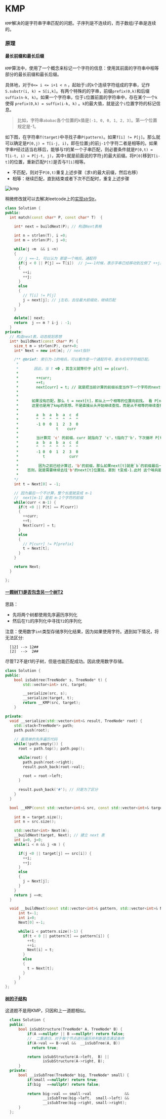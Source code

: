 # KMP

`KMP`解决的是字符串字串匹配的问题。子序列是不连续的，而子数组/子串是连续的。

### 原理

#### 最长前缀和最长后缀
`KMP`算法中，使用了一个概念来标记一个字符的信息：使用其前面的字符串中相等部分的最长前缀和最长后缀。

具体地，对于`0<= i <= i+1 < n` ，起始于`i`的`k`个连续字符组成的字串，记作`S.substr(i, k) = S[i,k]`。有两个特殊的的字串，前缀`prefix(0,k)`和后缀`suffix(n-k, k)`。如果一个字符串，位于`i`位置前面的字符串中，存在某个一个`k`使得 `prefix(0,k) = suffix(i-k, k)` 。`k`的最大值，就是这个`i`位置字符的标记信息。

>比如，字符串`ababac`各个位置的`k`值是`[-1, 0, 0, 1, 2, 3]`。第一个位置规定是-1。

如下图，在字符串`T(target)`中寻找子串`P(pattern)`。如果`T[i] != P[j]`。那么就可以确定是`P[0,j) = T[i-j, i)`，即在位置`j`的前`j-1`个字符二者是相等的。如果字串`P`经过适当右移后，能够与`T`的某一个子串匹配，则必要条件就是`P[0,t) = T[i-t, i) = P[j-t, j)`，其中`t`就是前面说的字符`j`的最大前缀。将`P[0]`移到`T[i-t]`的位置，重新匹配`P[t]`是否与`T[i]`相等。
+ 不匹配，则对于`P[0,t)`重复上述步骤（求`t`的最大前缀，然后右移）
+ 相等：继续匹配，直到结束或者下次不匹配时，重复上述步骤

![kmp](./img/KMP.png)

稍微修改就可以去解决leetcode上的[实现strStr](https://leetcode-cn.com/problems/implement-strstr/comments/)。
```cpp
class Solution { 
public:
  int match(const char* P, const char* T)  {

    int* next = buildNext(P); // 构造Next表格
    
    int n = strlen(T), i =0;
    int m = strlen(P), j =0;

    while(j <m  && i <n) 
    { 
      // j ==-1, 可以认为 那是一个哨兵，通配符
      if(j < 0 || P[j] == T[i])  // j==-1时候，表示字串已经移动到左侧了 ++j是0，
      { 
        ++i;
        ++j;
      }
      else 
      {
        // T[i] != P[j]
        j = next[j]; // j左右，去往最大前缀处，继续匹配
      }
    }  

    delete[] next;
    return  j == m ? i-j : -1;
  }
private:
  // 构造next表，动态规划思想
  int* buildNext(const char* P) { 
    size_t m = strlen(P), curr=0;
    int* Next = new int[m]; // next指针

    /** @brief: 索引为-1的哨兵，可以看作是一个通配符号，能与任何字符相匹配。
     *  
     *       因此，当 t <0 ，其含义就等价于 p[t] == p[curr].
     *        
     *        ++curr; 
     *        ++t;
     *        next[curr] = t; // 就是把当前计算的前缀长度当作下一个字符的next值
     * 
     *      
     *      如果没有匹配，那么 t = next[t]，即从上一个相等的位置向前找。 看 P[next[t]] == P[curr] ?
     *      这里也是用了kmp的思想。不是直接从头开始继续查找，而是从不相等的继续查找：
     * 
     *        a  b  a  b  a  c  d 
     *        ^  ^  ^  ^  ^  ^  ^ 
     *        -1 0  0  1  2  3  0
     *                 t    curr
     *          
     *        当计算完 'c' 的前缀，curr 就指向了 'c'，t指向了'b'，下次循环 P[t] != P[curr]，t = next[t],就是如下
     *        a  b  a  b  a  c  d 
     *        ^  ^  ^  ^  ^  ^  ^ 
     *        -1 0  0  1  2  3  0
     *           t           curr
     * 
     *         因为之前已经计算过，'b'的前缀，那么如果next[t]就是`b`的前缀最后一个位置，如果此时 P[t] == P[curr]，那么d的前缀就是 t的值，
     *    否则，就是需要继续去往'b'的next[t]位置处。直到 t变成-1.此时 这个哨兵能与仍和字符匹配。使得P[curr]=0
     *  
    */
    int t = Next[0] = -1; 

    // 因为最后一个不计算，整个长度就变成 m-1
    //  next[m-1] 是前 m-1个字符的前缀
    while(curr < m-1) { 
      if(t <0 || P[t] == P[curr]) 
      { 
        ++curr;
        ++t;
        Next[curr] = t;
      }
      else 
      {
        // P[curr] != P[prefix] 
        t = Next[t];
      }
    }

    return Next;
  }

};
```

#### [一颗树T1是否包含另一个树T2](https://leetcode-cn.com/problems/subtree-of-another-tree/description/)
思路：
+ 先将两个树都使用先序遍历序列化
+ 然后在`T1`的序列化中寻找`T2`的序列化

注意：使用数字`int`类型存储序列化结果，因为如果使用字符。遇到如下情况，将无法区分:
```
  [12] --> 12##
  [2]  -->  2##
```
尽管T2不是t1的子树，但是也能匹配成功。因此使用数字存储。

```cpp
class Solution {
public:
    bool isSubtree(TreeNode* s, TreeNode* t) {
        std::vector<int> src, target;

        __serialize(src, s);
        __serialize(target, t);
        return __KMP(src, target);
    }

private:
  void __serialize(std::vector<int>& result, TreeNode* root) { 
    std::stack<TreeNode*> path;
    path.push(root);
    
    // 最简单的先序遍历代码
    while(!path.empty()) { 
      root = path.top(); path.pop();

      while(root) { 
        path.push(root->right);
        result.push_back(root->val);

        root = root->left;
      }
      
      result.push_back('#'); // 只是为了区分
    }
  } 

  bool __KMP(const std::vector<int>& src, const std::vector<int>& target) { 
    
    int m = target.size();
    int n = src.size();

    std::vector<int> Next(m);
    __buildNext(target, Next); // 建立 next 表
    int i=0, j=0; 
    while(i < n && j <m ) { 

      if(j <0 || target[j] == src[i]) { 
        ++i;
        ++j;
      }
      else 
      {
        j = Next[j];
      }
    }
    return j ==m;
  }

  void __buildNext(const std::vector<int>& pattern, std::vector<int>& Next) { 
      int t=-1;
      int i=0;
      Next[0] =-1;

      while(i < pattern.size()-1) { 
        if(t < 0 || pattern[t] == pattern[i]) { 
          ++t;
          ++i;
          Next[i] = t;
        }
        else 
        {
          t = Next[t];
        }
      }
    }
};
```
#### [树的子结构](https://leetcode-cn.com/problems/shu-de-zi-jie-gou-lcof/)
这道题不是用KMP，只因和上一道题相似。
```cpp
  class Solution {
  public:
      bool isSubStructure(TreeNode* A, TreeNode* B) {  
          if(A ==nullptr || B ==nullptr) return false;      
          //  二重递归，对于每个节点进行遍历并判断是否满足条件 
          if(A->val == B->val &&  __isSubTree(A, B))
            return true; 

          return isSubStructure(A->left,  B) || 
                 isSubStructure(A->right, B);
      }
  private:
      bool __isSubTree(TreeNode* big, TreeNode* small) { 
          if(small ==nullptr) return true;
          if(big   ==nullptr) return false;
              
          return big->val == small->val               &&
                 __isSubTree(big->left,  small->left) &&
                 __isSubTree(big->right, small->right);
      }
  };
```
